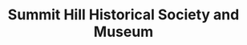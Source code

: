 ---
layout: repo
title: "Summit Hill Historical Society and Museum"
id: 14944
permalink: repos/14944/
---